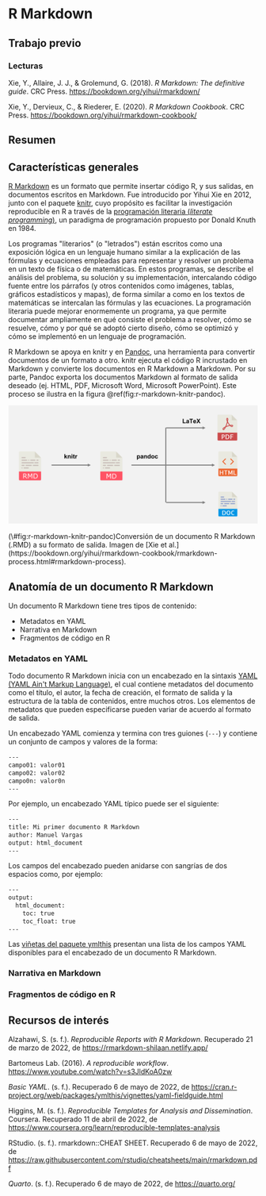 # R Markdown

## Trabajo previo

### Lecturas
Xie, Y., Allaire, J. J., & Grolemund, G. (2018). *R Markdown: The definitive guide*. CRC Press. https://bookdown.org/yihui/rmarkdown/

Xie, Y., Dervieux, C., & Riederer, E. (2020). *R Markdown Cookbook*. CRC Press. https://bookdown.org/yihui/rmarkdown-cookbook/

## Resumen

## Características generales
[R Markdown](https://rmarkdown.rstudio.com/) es un formato que permite insertar código R, y sus salidas, en documentos escritos en Markdown. Fue introducido por Yihui Xie en 2012, junto con el paquete [knitr](https://yihui.org/knitr/), cuyo propósito es facilitar la investigación reproducible en R a través de la [programación literaria (*literate programming*)](https://es.wikipedia.org/wiki/Programaci%C3%B3n_literaria), un paradigma de programación propuesto por Donald Knuth en 1984. 

Los programas "literarios" (o "letrados") están escritos como una exposición lógica en un lenguaje humano similar a la explicación de las fórmulas y ecuaciones empleadas para representar y resolver un problema en un texto de física o de matemáticas. En estos programas, se describe el análisis del problema, su solución y su implementación, intercalando código fuente entre los párrafos (y otros contenidos como imágenes, tablas, gráficos estadísticos y mapas), de forma similar a como en los textos de matemáticas se intercalan las fórmulas y las ecuaciones. La programación literaria puede mejorar enormemente un programa, ya que permite documentar ampliamente en qué consiste el problema a resolver, cómo se resuelve, cómo y por qué se adoptó cierto diseño, cómo se optimizó y cómo se implementó en un lenguaje de programación.

R Markdown se apoya en knitr y en [Pandoc](http://pandoc.org/), una herramienta para convertir documentos de un formato a otro. knitr ejecuta el código R incrustado en Markdown y convierte los documentos en R Markdown a Markdown. Por su parte, Pandoc exporta los documentos Markdown al formato de salida deseado (ej. HTML, PDF, Microsoft Word, Microsoft PowerPoint). Este proceso se ilustra en la figura \@ref(fig:r-markdown-knitr-pandoc).

<div class="figure">
<img src="img/r-markdown-knitr-pandoc.png" alt="Conversión de un documento R Markdown (.RMD) a su formato de salida. Imagen de [Xie et al.](https://bookdown.org/yihui/rmarkdown-cookbook/rmarkdown-process.html#rmarkdown-process)." width="777" />
<p class="caption">(\#fig:r-markdown-knitr-pandoc)Conversión de un documento R Markdown (.RMD) a su formato de salida. Imagen de [Xie et al.](https://bookdown.org/yihui/rmarkdown-cookbook/rmarkdown-process.html#rmarkdown-process).</p>
</div>

## Anatomía de un documento R Markdown
Un documento R Markdown tiene tres tipos de contenido:

- Metadatos en YAML
- Narrativa en Markdown
- Fragmentos de código en R

### Metadatos en YAML
Todo documento R Markdown inicia con un encabezado en la sintaxis [YAML (YAML Ain't Markup Language)](https://es.wikipedia.org/wiki/YAML), el cual contiene metadatos del documento como el título, el autor, la fecha de creación, el formato de salida y la estructura de la tabla de contenidos, entre muchos otros. Los elementos de metadatos que pueden especificarse pueden variar de acuerdo al formato de salida.

Un encabezado YAML comienza y termina con tres guiones (`---`) y contiene un conjunto de campos y valores de la forma:

```
---
campo01: valor01
campo02: valor02
campo0n: valor0n
---
```

Por ejemplo, un encabezado YAML típico puede ser el siguiente:

```
---
title: Mi primer documento R Markdown
author: Manuel Vargas
output: html_document
---
```

Los campos del encabezado pueden anidarse con sangrías de dos espacios como, por ejemplo:

```
---
output:
  html_document:
    toc: true
    toc_float: true
---
```

Las [viñetas del paquete ymlthis](https://cran.r-project.org/web/packages/ymlthis/vignettes/yaml-fieldguide.html) presentan una lista de los campos YAML disponibles para el encabezado de un documento R Markdown.

### Narrativa en Markdown

### Fragmentos de código en R

## Recursos de interés
Alzahawi, S. (s. f.). *Reproducible Reports with R Markdown*. Recuperado 21 de marzo de 2022, de https://rmarkdown-shilaan.netlify.app/

Bartomeus Lab. (2016). *A reproducible workflow*. https://www.youtube.com/watch?v=s3JldKoA0zw

*Basic YAML*. (s. f.). Recuperado 6 de mayo de 2022, de https://cran.r-project.org/web/packages/ymlthis/vignettes/yaml-fieldguide.html

Higgins, M. (s. f.). *Reproducible Templates for Analysis and Dissemination*. Coursera. Recuperado 11 de abril de 2022, de https://www.coursera.org/learn/reproducible-templates-analysis

RStudio. (s. f.). rmarkdown::CHEAT SHEET. Recuperado 6 de mayo de 2022, de https://raw.githubusercontent.com/rstudio/cheatsheets/main/rmarkdown.pdf

*Quarto*. (s. f.). Recuperado 6 de mayo de 2022, de https://quarto.org/
